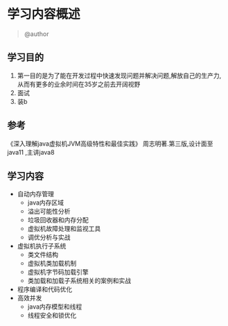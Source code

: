 # 学习内容概述

> @author

## 学习目的

1. 第一目的是为了能在开发过程中快速发现问题并解决问题,解放自己的生产力,从而有更多的业余时间在35岁之前去开阔视野
2. 面试
3. 装b

## 参考

《深入理解java虚拟机JVM高级特性和最佳实践》 周志明著.第三版,设计面至java11 ,主讲java8



## 学习内容

* 自动内存管理
  * java内存区域
  * 溢出可能性分析
  * 垃圾回收器和内存分配
  * 虚拟机故障处理和监视工具
  * 调优分析与实战
* 虚拟机执行子系统
  * 类文件结构
  * 虚拟机类加载机制
  * 虚拟机字节码加载引擎
  * 类加载和加载子系统相关的案例和实战
* 程序编译和代码优化
* 高效并发
  * java内存模型和线程
  * 线程安全和锁优化

